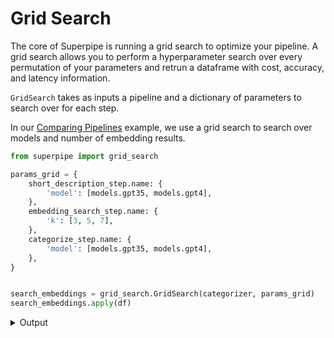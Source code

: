 # Grid Search
The core of Superpipe is running a grid search to optimize your pipeline.  A grid search allows you to perform a hyperparameter search over every permutation of your parameters and retrun a dataframe with cost, accuracy, and latency information.

`GridSearch` takes as inputs a pipeline and a dictionary of parameters to search over for each step.

In our [Comparing Pipelines](https://github.com/villagecomputing/superpipe/blob/main/examples/comparing_pipelines/furniture.ipynb) example, we use a grid search to search over models and number of embedding results. 

```python
from superpipe import grid_search

params_grid = {
    short_description_step.name: {
        'model': [models.gpt35, models.gpt4], 
    },
    embedding_search_step.name: {
        'k': [3, 5, 7],  
    },
    categorize_step.name: {
        'model': [models.gpt35, models.gpt4], 
    },
}


search_embeddings = grid_search.GridSearch(categorizer, params_grid)
search_embeddings.apply(df)
```
<details>
<summary>
Output
</summary>

|   | short_description__model | embedding_search__k | categorize__model  | score  | input_tokens                                                | output_tokens                                                | input_cost | output_cost | num_success | num_failure | total_latency | index                  |
|---|---------------------------|---------------------|---------------------|-------|-------------------------------------------------------------|--------------------------------------------------------------|------------|-------------|-------------|-------------|---------------|------------------------|
| 0 | gpt-3.5-turbo-0125        | 3                   | gpt-3.5-turbo-0125  | 0.833 | {'gpt-3.5-turbo-0125': 11315}                               | {'gpt-3.5-turbo-0125': 2108}                                 | 0.005657   | 0.003162    | 30          | 0           | 103.464159    | -7791233023527820859   |
| 1 | gpt-3.5-turbo-0125        | 3                   | gpt-4-turbo-preview | 0.933 | {'gpt-3.5-turbo-0125': 5852, 'gpt-4-turbo-preview': 5852}  | {'gpt-3.5-turbo-0125': 1837, 'gpt-4-turbo-preview': 1837}    | 0.057896   | 0.011756    | 30          | 0           | 82.123847     | -1229872059569985205   |
| 2 | gpt-3.5-turbo-0125        | 5                   | gpt-3.5-turbo-0125  | 0.9   | {'gpt-3.5-turbo-0125': 11824}                               | {'gpt-3.5-turbo-0125': 1998}                                 | 0.005912   | 0.002997    | 30          | 0           | 60.67743      | -2156008638839003309   |
| 3 | gpt-3.5-turbo-0125        | 5                   | gpt-4-turbo-preview | 0.967 | {'gpt-3.5-turbo-0125': 5852, 'gpt-4-turbo-preview': 5852}  | {'gpt-3.5-turbo-0125': 1792, 'gpt-4-turbo-preview': 1792}    | 0.063456   | 0.011688    | 30          | 0           | 85.082716     | -373516568509500608    |
| 4 | gpt-3.5-turbo-0125        | 7                   | gpt-3.5-turbo-0125  | 0.9   | {'gpt-3.5-turbo-0125': 12575}                               | {'gpt-3.5-turbo-0125': 2141}                                 | 0.006287   | 0.003211    | 30          | 0           | 149.574122    | 5513717612912975259    |
| 5 | gpt-3.5-turbo-0125        | 7                   | gpt-4-turbo-preview | 0.967 | {'gpt-3.5-turbo-0125': 5852, 'gpt-4-turbo-preview': 5852}  | {'gpt-3.5-turbo-0125': 1733, 'gpt-4-turbo-preview': 1733}    | 0.069126   | 0.011599    | 30          | 0           | 78.444735     | 2766483574959374285    |
| 6 | gpt-4-turbo-preview       | 3                   | gpt-3.5-turbo-0125  | 0.867 | {'gpt-4-turbo-preview': 5852, 'gpt-3.5-turbo-0125': 5852} | {'gpt-4-turbo-preview': 1836, 'gpt-3.5-turbo-0125': 1836}    | 0.061260   | 0.055532    | 30          | 0           | 138.30416     | 7602228094953899657    |
| 7 | gpt-4-turbo-preview       | 3                   | gpt-4-turbo-preview | 0.867 | {'gpt-4-turbo-preview': 11298}                             | {'gpt-4-turbo-preview': 2095}                                | 0.112980   | 0.062850    | 30          | 0           | 164.999652    | -6892174709507839108   |
| 8 | gpt-4-turbo-preview       | 5                   | gpt-3.5-turbo-0125  | 0.867 | {'gpt-4-turbo-preview': 5852, 'gpt-3.5-turbo-0125': 5852} | {'gpt-4-turbo-preview': 1803, 'gpt-3.5-turbo-0125': 1803}    | 0.061548   | 0.054541    | 30          | 0           | 140.513508    | -8924542522527535100   |
| 9 | gpt-4-turbo-preview       | 5                   | gpt-4-turbo-preview | 0.967 | {'gpt-4-turbo-preview': 11977}                             | {'gpt-4-turbo-preview': 2158}                                | 0.119770   | 0.064740    | 30          | 0           | 178.206688    | -9078237607708088845   |
|10 | gpt-4-turbo-preview       | 7                   | gpt-3.5-turbo-0125  | 0.9   | {'gpt-4-turbo-preview': 5852, 'gpt-3.5-turbo-0125': 5852} | {'gpt-4-turbo-preview': 1806, 'gpt-3.5-turbo-0125': 1806}    | 0.061864   | 0.054631    | 30          | 0           | 141.250665    | -1609701935912568703   |
|11 | gpt-4-turbo-preview       | 7                   | gpt-4-turbo-preview | 0.967 | {'gpt-4-turbo-preview': 12528}                             | {'gpt-4-turbo-preview': 2090}                                | 0.125280   | 0.062700    | 30          | 0           | 169.717205    | -7994583890545252174   |

</details>
